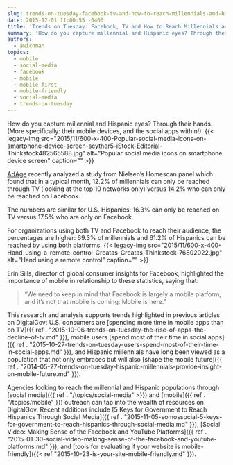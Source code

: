 ```yaml
---
slug: trends-on-tuesday-facebook-tv-and-how-to-reach-millennials-and-hispanics
date: 2015-12-01 11:00:55 -0400
title: 'Trends on Tuesday: Facebook, TV and How to Reach Millennials and Hispanics'
summary: 'How do you capture millennial and Hispanic eyes? Through their hands. (More specifically: their mobile devices, and the social apps within!). AdAge recently analyzed a study from Nielsen’s Homescan panel which found that in a typical month, 12.2% of millennials can only be reached through TV (looking at the top 10 networks only) versus 14.2%'
authors:
  - awichman
topics:
  - mobile
  - social-media
  - facebook
  - mobile
  - mobile-first
  - mobile-friendly
  - social-media
  - trends-on-tuesday
---
```


How do you capture millennial and Hispanic eyes? Through their hands. (More specifically: their mobile devices, and the social apps within!). {{< legacy-img src="2015/11/600-x-400-Popular-social-media-icons-on-smartphone-device-screen-scyther5-iStock-Editorial-Thinkstock482565588.jpg" alt="Popular social media icons on smartphone device screen" caption="" >}} 

[AdAge](http://adage.com/article/ad-age-research/facebook-top-tv-reaching-millennials-hispanics/300811/) recently analyzed a study from Nielsen’s Homescan panel which found that in a typical month, 12.2% of millennials can only be reached through TV (looking at the top 10 networks only) versus 14.2% who can only be reached on Facebook.

The numbers are similar for U.S. Hispanics: 16.3% can only be reached on TV versus 17.5% who are only on Facebook.

For organizations using both TV and Facebook to reach their audience, the percentages are higher: 69.3% of millennials and 61.2% of Hispanics can be reached by using both platforms. {{< legacy-img src="2015/11/600-x-400-Hand-using-a-remote-control-Creatas-Creatas-Thinkstock-76802022.jpg" alt="Hand using a remote control" caption="" >}} 

Erin Sills, director of global consumer insights for Facebook, highlighted the importance of mobile in relationship to these statistics, saying that:

> &#8220;We need to keep in mind that Facebook is largely a mobile platform, and it&#8217;s not that mobile is coming: Mobile is here.”

This research and analysis supports trends highlighted in previous articles on DigitalGov: U.S. consumers are [spending more time in mobile apps than on TV]({{ ref . "2015-10-06-trends-on-tuesday-the-rise-of-apps-the-decline-of-tv.md" }}), mobile users [spend most of their time in social apps]({{ ref . "2015-10-27-trends-on-tuesday-users-spend-most-of-their-time-in-social-apps.md" }}), and Hispanic millennials have long been viewed as a population that not only embraces but will also [shape the mobile future]({{ ref . "2014-05-27-trends-on-tuesday-hispanic-millennials-provide-insight-on-mobile-future.md" }}).

Agencies looking to reach the millennial and Hispanic populations through [social media]({{ ref . "/topics/social-media" >}}) and [mobile]({{ ref . "/topics/mobile" }}) outreach can tap into the wealth of resources on DigitalGov. Recent additions include [5 Keys for Government to Reach Hispanics Through Social Media]({{ ref . "2015-11-05-somossocial-5-keys-for-government-to-reach-hispanics-through-social-media.md" }}), [Social Video: Making Sense of the Facebook and YouTube Platforms]({{ ref . "2015-01-30-social-video-making-sense-of-the-facebook-and-youtube-platforms.md" }}), and [tools for evaluating if your website is mobile-friendly]({{< ref "2015-10-23-is-your-site-mobile-friendly.md" }}).